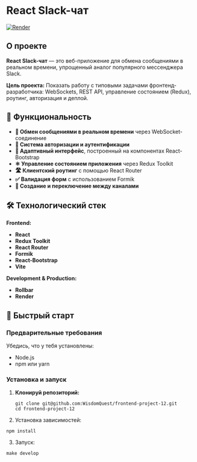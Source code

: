 # React Slack-чат

[![Render](https://img.shields.io/badge/Render-Deployed-brightgreen)](https://frontend-project-12-5lhf.onrender.com)

## О проекте

**React Slack-чат** — это веб-приложение для обмена сообщениями в реальном времени, упрощенный аналог популярного мессенджера Slack.

**Цель проекта:** Показать работу с типовыми задачами фронтенд-разработчика: WebSockets, REST API, управление состоянием (Redux), роутинг, авторизация и деплой.

## 🚀 Функциональность

- **💬 Обмен сообщениями в реальном времени** через WebSocket-соединение
- **🔐 Система авторизации и аутентификации**
- **📱 Адаптивный интерфейс**, построенный на компонентах React-Bootstrap
- **⚛️ Управление состоянием приложения** через Redux Toolkit
- **🛣️ Клиентский роутинг** с помощью React Router
- **✅ Валидация форм** с использованием Formik
- **👥 Создание и переключение между каналами**

## 🛠 Технологический стек

**Frontend:**

- **React**
- **Redux Toolkit**
- **React Router**
- **Formik**
- **React-Bootstrap**
- **Vite**

**Development & Production:**

- **Rollbar**
- **Render**

## 🚀 Быстрый старт

### Предварительные требования

Убедись, что у тебя установлены:

- Node.js
- npm или yarn

### Установка и запуск

1. **Клонируй репозиторий:**

   ```
   git clone git@github.com:WisdomQuest/frontend-project-12.git
   cd frontend-project-12
   ```

2. Установка зависимостей:

```
npm install
```

3. Запуск:

```
make develop
```
